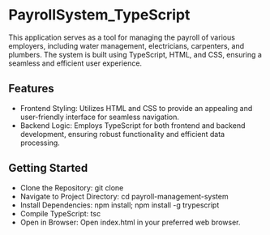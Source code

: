 # PayrollSystem_TypeScript

 This application serves as a tool for managing the payroll of various employers, including water management, electricians, carpenters, and plumbers. The system is built using TypeScript, HTML, and CSS, ensuring a seamless and efficient user experience.

 ## Features

- Frontend Styling: Utilizes HTML and CSS to provide an appealing and user-friendly interface for seamless navigation.
- Backend Logic: Employs TypeScript for both frontend and backend development, ensuring robust functionality and efficient data processing.

## Getting Started
- Clone the Repository: git clone <repository-url>
- Navigate to Project Directory: cd payroll-management-system
- Install Dependencies: npm install; npm install -g trypescript
- Compile TypeScript: tsc
- Open in Browser: Open index.html in your preferred web browser.